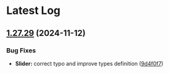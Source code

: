 # Latest Log 

## [1.27.29](https://github.com/alibaba-fusion/next/compare/1.27.28...1.27.29) (2024-11-12)


### Bug Fixes

* **Slider:** correct typo and improve types definition ([9d4f0f7](https://github.com/alibaba-fusion/next/commit/9d4f0f79efb48e0ab657862bef17d0b3040e6709))

